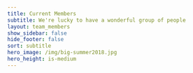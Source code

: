 ```yaml
---
title: Current Members
subtitle: We're lucky to have a wonderful group of people
layout: team_members
show_sidebar: false
hide_footer: false
sort: subtitle
hero_image: /img/big-summer2018.jpg
hero_height: is-medium
---
```


